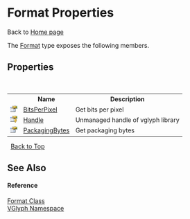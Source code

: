 # Format Properties
Back to <a href="Home.md">Home page</a> 

The <a href="T_VGlyph_Format.md">Format</a> type exposes the following members.


## Properties
&nbsp;<table><tr><th></th><th>Name</th><th>Description</th></tr><tr><td>![Public property](media/pubproperty.gif "Public property")</td><td><a href="P_VGlyph_Format_BitsPerPixel.md">BitsPerPixel</a></td><td>
Get bits per pixel</td></tr><tr><td>![Protected property](media/protproperty.gif "Protected property")</td><td><a href="P_VGlyph_Format_Handle.md">Handle</a></td><td>
Unmanaged handle of vglyph library</td></tr><tr><td>![Public property](media/pubproperty.gif "Public property")</td><td><a href="P_VGlyph_Format_PackagingBytes.md">PackagingBytes</a></td><td>
Get packaging bytes</td></tr></table>&nbsp;
<a href="#format-properties">Back to Top</a>

## See Also


#### Reference
<a href="T_VGlyph_Format.md">Format Class</a><br /><a href="N_VGlyph.md">VGlyph Namespace</a><br />